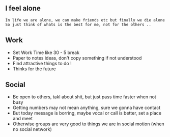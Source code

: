 
## I feel alone
	In life we are alone, we can make friends etc but finally we die alone
	So just think of whats is the best for me, not for the others ..

## Work
* Set Work Time like 30 - 5 break
* Paper to notes ideas, don't copy something if not understood
* Find attractive things to do !
* Thinks for the future

## Social
* Be open to others, takl about shit, but just pass time faster when not busy
* Getting numbers may not mean anything, sure we gonna have contact
* But today message is borring, maybe vocal or call is better, set a place and meet
* Otherwise groups are very good to things we are in social motion (when no social network)